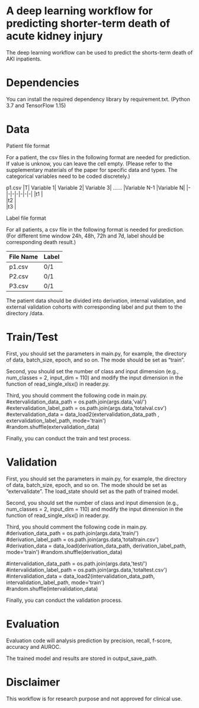 # A deep learning workflow for predicting shorter-term death of acute kidney injury

The deep learning workflow can be used to predict the shorts-term death of AKI inpatients.

# Dependencies
You can install the required dependency library by requirement.txt. (Python 3.7 and TensorFlow 1.15)

# Data
Patient file format

For a patient, the csv files in the following format are needed for prediction. If value is unknow, you can leave the cell empty. (Please refer to the supplementary materials of the paper for specific data and types. The categorical variables need to be coded discretely.)

p1.csv
|T|	Variable 1|	Variable 2|	Variable 3|	……	|Variable N-1	|Variable N|
|-|-|-|-|-|-|-|
|t1	|					
|t2	|					
|t3	|				

Label file format

For all patients, a csv file in the following format is needed for prediction. (For different time window 24h, 48h, 72h and 7d, label should be corresponding death result.)

|File Name |Label|
|-|-|
|p1.csv|	0/1|
|P2.csv|	0/1|
|P3.csv|  0/1|

The patient data should be divided into derivation, internal validation, and external validation cohorts with corresponding label and put them to the directory /data.

# Train/Test
First, you should set the parameters in main.py, for example, the directory of data, batch_size, epoch, and so on. The mode should be set as “train”.

Second, you should set the number of class and input dimension (e.g., num_classes = 2, input_dim = 110) and modify the input dimension in the function of read_single_xlsx() in reader.py.

Third, you should comment the following code in main.py.
#extervalidation_data_path = os.path.join(args.data,'val/')
#extervalidation_label_path = os.path.join(args.data,'totalval.csv')
#extervalidation_data = data_load2(extervalidation_data_path , extervalidation_label_path, mode='train')
#random.shuffle(extervalidation_data)

Finally, you can conduct the train and test process.

# Validation
First, you should set the parameters in main.py, for example, the directory of data, batch_size, epoch, and so on. The mode should be set as “extervalidate”. The load_state should set as the path of trained model.

Second, you should set the number of class and input dimension (e.g., num_classes = 2, input_dim = 110) and modify the input dimension in the function of read_single_xlsx() in reader.py.

Third, you should comment the following code in main.py.
#derivation_data_path = os.path.join(args.data,'train/')
#derivation_label_path = os.path.join(args.data,'totaltrain.csv')
#derivation_data = data_load(derivation_data_path, derivation_label_path, mode='train')
#random.shuffle(derivation_data)

#intervalidation_data_path = os.path.join(args.data,'test/')
#intervalidation_label_path = os.path.join(args.data,'totaltest.csv')
#intervalidation_data = data_load2(intervalidation_data_path, intervalidation_label_path, mode='train')
#random.shuffle(intervalidation_data)

Finally, you can conduct the validation process.

# Evaluation
Evaluation code will analysis prediction by precision, recall, f-score, accuracy and AUROC.

The trained model and results are stored in output_save_path.

# Disclaimer
This workflow is for research purpose and not approved for clinical use.

